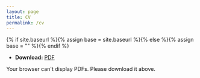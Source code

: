 ```yaml
---
layout: page
title: CV
permalink: /cv
---
```

{% if site.baseurl %}{% assign base = site.baseurl %}{% else %}{% assign base = "" %}{% endif %}

- **Download:** <a href="/assets/files/Kumar_Akash_CV_2025.pdf">PDF</a>

<object data="/assets/files/Kumar_Akash_CV_2025.pdf" type="application/pdf" width="100%" height="800px">
  <p>Your browser can't display PDFs. Please download it above.</p>
</object>

